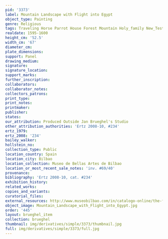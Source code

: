 ```yaml
---
pid: '3373'
label: Mountain Landscape with Flight into Egypt
object_type: Painting
genre: Religious
tags: Traveling Horse Parrot House Forest Mountain Holy_family New_Testament
realdate: 1595-1600
height_cm: '52.5'
width_cm: '67'
diameter_cm: 
plate_dimensions: 
support: Panel
drawing_medium: 
signature: 
signature_location: 
support_marks: 
further_inscription: 
collaborators: 
collaborator_notes: 
collectors_patrons: 
print_type: 
print_notes: 
printmaker: 
publisher: 
states: 
our_attribution: Produced Outside Jan Brueghel's Studio
other_attribution_authorities: 'Ertz 2008-10, #234'
ertz_1979: 
ertz_2008: '234'
bailey_walker: 
hollstein_no: 
collection_type: Public
location_country: Spain
location_city: Bilbao
location_collection: Museo de Bellas Artes de Bilbao
location_or_most_recent_sale_notes: 'inv. #69/40'
provenance: 
bibliography: 'Ertz 2008-10, cat. #234'
exhibition_history: 
related_works: 
copies_and_variants: 
curatorial_files: 
external_resources: http://www.museobilbao.com/in/catalogo-online/the-flight-into-egypt-6940
object_image: Mountain_Landscape_with_Flight_into_Egypt.jpg
order: '445'
layout: brueghel_item
collection: brueghel
thumbnail: img/derivatives/simple/3373/thumbnail.jpg
full: img/derivatives/simple/3373/full.jpg
---
```

